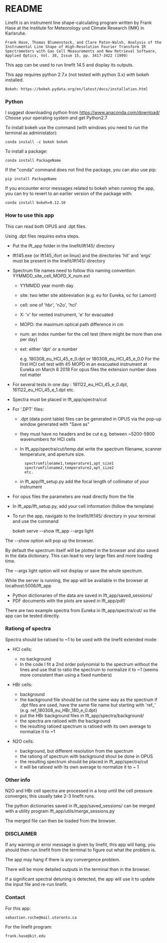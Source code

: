 # README #

Linefit is an instrument line shape-calculating program written by Frank Hase at the Institute for Meteorology und Climate Research (IMK) in Karlsruhe. 

	Frank Hase, Thomas Blumenstock, and Clare Paton-Walsh, Analysis of the Instrumental Line Shape of High-Resolution Fourier Transform IR Spectrometers with Gas Cell Measurements and New Retrieval Software, Applied Optics, Vol. 38, Issue 15, pp. 3417-3422 (1999)

This app can be used to run linefit 14.5 and display its outputs.

This app requires python 2.7.x (not tested with python 3.x) with bokeh installed.

	Bokeh: https://bokeh.pydata.org/en/latest/docs/installation.html

### Python ###

I suggest downloading python from https://www.anaconda.com/download/
Choose your operating system and get Python2.7

To install bokeh use the command (with windows you need to run the terminal as administator):

	conda install -c bokeh bokeh

To install a package:

	conda install PackageName

If the "conda" command does not find the package, you can also use pip:

	pip install PackageName

If you encounter error messages related to bokeh when running the app, you can try to revert to an earlier version of the package with:

	conda install bokeh=0.12.10

### How to use this app ###

This can read both OPUS and .dpt files.

Using .dpt files requires extra steps.

- Put the lft_app folder in the linefit/lft145/ directory
- lft145.exe (or lft145_ifort on linux) and the directories 'hit' and 'ergs' must be present in the linefit/lft145/ directory
- Spectrum file names need to follow this naming convention: YYMMDD_site_cell_MOPD_X_num.ext
	- YYMMDD year month day
	- site: two letter site abbreviation (e.g. eu for Eureka, oc for Lamont)
	- cell: one of 'hbr', 'n2o', 'hcl'
	- X: 'v' for vented instrument, 'e' for evacuated
	- MOPD: the maximum optical path difference in cm
	- num: an index number for the cell test (there might be more than one per day)
	- ext: either 'dpt' or a number
	
		e.g. 180308_eu_HCl_45_e_0.dpt or 180308_eu_HCl_45_e_0.0 
		For the first HCl cell test with 45 MOPD in an evacuated instrument at Eureka on March 8 2018
		For opus files the extension number does not matter

- For several tests in one day : 161122_eu_HCl_45_e_0.dpt, 161122_eu_HCl_45_e_1.dpt etc.
- Spectra must be placed in lft_app/spectra/cut
- For '.DPT' files:
	- .dpt (data point table) files can be generated in OPUS via the pop-up window generated with "Save as" 
	- they must have no headers and be cut e.g. between ~5200-5900 wavenumbers for HCl cells
	- In lft_app/spectra/cut/temp.dat write the spectrum filename, scanner temperature, and aperture size.
	
			spectrumfilename1,temperature1,apt_size1
			spectrumfilename2,temperature2,apt_size2
			etc.

	- in lft_app/lft_setup.py add the focal length of collimator of your instrument
- For opus files the parameters are read directly from the file
	
- In lft_app/lft_setup.py, add your cell information (follow the template)

- To run the app, navigate to the linefit/lft145/ directory in your terminal and use the command

	bokeh serve --show lft_app --args light

The --show option will pop up the browser.

By default the spectrum itself will be plotted in the browser and also saved in the data dictionary. This can lead to very large files and more loading time.

The --args light option will not display or save the whole spectrum.

While the server is running, the app will be available in the browser at localhost:5006/lft_app

- Python dictionaries of the data are saved in lft_app/saved_sessions/
- PDF documents with the plots are saved in lft_app/pdf/

There are two example spectra from Eureka in lft_app/spectra/cut/ so the app can be tested directly.

### Rationg of spectra ###

Spectra should be ratioed to ~1 to be used with the linefit extended mode:

- HCl cells: 
	- no background
	- In the code I fit a 2nd order polynomial to the spectrum without the lines and use that to ratio the spectrum to normalize it to ~1 (seems more consistent than using a fixed numbers)

- HBr cells:
	- background
	- the background file should be cut the same way as the spectrum if .dpt files are used, have the same file name but starting with 'ref_' (e.g. ref_180308_eu_HBr_180_e_0.dpt)
	- put the HBr background files in lft_app/spectra/background/
	- the spectra are ratioed with the background
	- the resulting ratioed spectrum is ratioed with its own average to normalize it to ~1

- N2O cells:
	- background, but different resolution from the spectrum
	- the rationg of spectrum with background shoul be done in OPUS
	- the resulting spectrum should be placed in lft_app/spectra/cut
	- it will be ratioed with its own average to normalize it to ~ 1

### Other info ###

N2O and HBr cell spectra are processed in a loop until the cell pressure converges; this usually take 2-3 linefit runs.

The python dictionaries saved in lft_app/saved_sessions/ can be merged with a utility program lft_app/utils/merge_sessions.py

The merged file can then be loaded from the browser.

### DISCLAIMER ###

If any warning or error message is given by linefit, this app will hang, you should then run linefit from the terminal to figure out what the problem is.

The app may hang if there is any convergence problem.

There will be more detailed outputs in the terminal than in the browser.

If a significant spectral detuning is detected, the app will use it to update the input file and re-run linefit.

### Contact ###

For this app:

	sebastien.roche@mail.utoronto.ca

For the linefit program:

	frank.hase@kit.edu